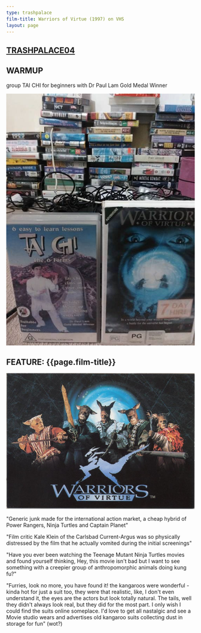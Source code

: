 ```yaml
---
type: trashpalace
film-title: Warriors of Virtue (1997) on VHS
layout: page
---
```


## [TRASHPALACE04]({{page.url}})

## WARMUP
 group TAI CHI for beginners with Dr Paul Lam Gold Medal Winner

![warmupfilm](/images/trashpalace/TP04-warmup0.jpg)


## FEATURE: {{page.film-title}}

![poster](/images/trashpalace/TP04-0.jpg)

"Generic junk made for the international action market, a cheap hybrid of Power Rangers, Ninja Turtles and Captain Planet"

"Film critic Kale Klein of the Carlsbad Current-Argus was so physically distressed by the film that he actually vomited during the initial screenings"

"Have you ever been watching the Teenage Mutant Ninja Turtles movies and found yourself thinking, Hey, this movie isn't bad but I want to see something with a creepier group of anthropomorphic animals doing kung fu?"

"Furries, look no more, you have found it! the kangaroos were wonderful - kinda hot for just a suit too, they were that realistic, like, I don't even understand it, the eyes are the actors but look totally natural. The tails, well they didn't always look real, but they did for the most part. I only wish I could find the suits online someplace. I'd love to get all nastalgic and see a Movie studio wears and advertises old kangaroo suits collecting dust in storage for fun" (wot?)




